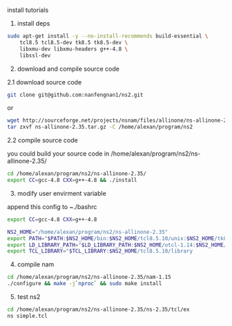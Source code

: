 install tutorials

1. install deps

  ```bash
  sudo apt-get install -y --no-install-recommends build-essential \
      tcl8.5 tcl8.5-dev tk8.5 tk8.5-dev \
      libxmu-dev libxmu-headers g++-4.8 \
      libssl-dev
  ````

2. download and compile source code

  2.1 download source code

  ```bash
  git clone git@github.com:nanfengnan1/ns2.git
  ```

  or

  ```bash
  wget http://sourceforge.net/projects/nsnam/files/allinone/ns-allinone-2.35/ns-allinone-2.35.tar.gz
  tar zxvf ns-allinone-2.35.tar.gz -C /home/alexan/program/ns2
  ```
  
  2.2 compile source code

  you could build your source code in /home/alexan/program/ns2/ns-allinone-2.35/
  ```bash
  cd /home/alexan/program/ns2/ns-allinone-2.35/
  export CC=gcc-4.8 CXX=g++-4.8 && ./install
  ```

3. modify user envirment variable

  append this config to ~./bashrc

  ```bash
  export CC=gcc-4.8 CXX=g++-4.8

  NS2_HOME="/home/alexan/program/ns2/ns-allinone-2.35"
  export PATH="$PATH:$NS2_HOME/bin:$NS2_HOME/tcl8.5.10/unix:$NS2_HOME/tk8.5.10/unix"
  export LD_LIBRARY_PATH="$LD_LIBRARY_PATH:$NS2_HOME/otcl-1.14:$NS2_HOME/lib"
  export TCL_LIBRARY="$TCL_LIBRARY:$NS2_HOME/tcl8.5.10/library
  ``` 

4. compile nam

  ```bash
  cd /home/alexan/program/ns2/ns-allinone-2.35/nam-1.15
  ./configure && make -j`nproc` && sudo make install
  ```

5. test ns2

  ```bash
  cd /home/alexan/program/ns2/ns-allinone-2.35/ns-2.35/tcl/ex
  ns simple.tcl
  ```
